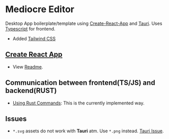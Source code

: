 # Mediocre Editor

Desktop App boilerplate/template using [Create-React-App](https://create-react-app.dev/) and [Tauri](https://tauri.studio/). Uses [Typescript](https://www.typescriptlang.org/) for frontend.

- Added [Tailwind CSS](https://tailwindcss.com/)

## [Create React App](https://github.com/facebook/create-react-app)

- View [Readme](./README-CRA.md).

## Communication between frontend(TS/JS) and backend(RUST)

- [Using Rust Commands](https://tauri.studio/en/docs/usage/guides/command): This is the currently implemented way.

## Issues

- `*.svg` assets do not work with **Tauri** atm. Use `*.png` instead. [Tauri Issue](https://github.com/tauri-apps/tauri/issues/1515).
